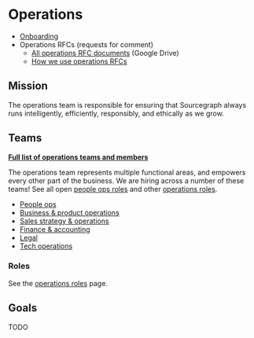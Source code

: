 # Operations

- [Onboarding](onboarding.md)
- Operations RFCs (requests for comment)
  - [All operations RFC documents](https://drive.google.com/drive/folders/1BFW91sECBDIyrq2XLm5zEgJjfadpDpaR) (Google Drive)
  - [How we use operations RFCs](ops-rfcs.md)

## Mission

The operations team is responsible for ensuring that Sourcegraph always runs intelligently, efficiently, responsibly, and ethically as we grow. 

## Teams

[**Full list of operations teams and members**](../../company/team/org_chart.md#operations)

The operations team represents multiple functional areas, and empowers every other part of the business. We are hiring across a number of these teams! See all open [people ops roles](../people-ops/roles/index.md) and other [operations roles](roles/index.md).

- [People ops](../people-ops/index.md)
- [Business & product operations](bizops/index.md)
- [Sales strategy & operations](sales-ops/index.md)
- [Finance & accounting](finance/index.md)
- [Legal](legal/index.md)
- [Tech operations](tech-ops/index.md)

### Roles

See the [operations roles](roles/index.md) page.

## Goals

TODO
